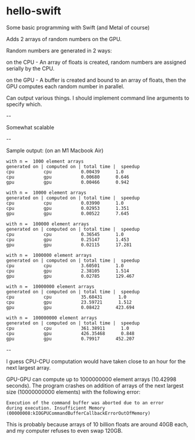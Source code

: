 # hello-swift
Some basic programming with Swift (and Metal of course)

Adds 2 arrays of random numbers on the GPU.

Random numbers are generated in 2 ways:

on the CPU - An array of floats is created, random numbers are assigned serially by the CPU.

on the GPU - A buffer is created and bound to an array of floats, then the GPU computes each random number in parallel.

Can output various things. I should implement command line arguments to specify which.

--

Somewhat scalable

--

Sample output:
	(on an M1 Macbook Air)
	
	with n =  1000 element arrays
	generated on | computed on | total time |  speedup  
	cpu           cpu           0.00439      1.0
	cpu           gpu           0.00680      0.646
	gpu           gpu           0.00466      0.942

	with n =  10000 element arrays
	generated on | computed on | total time |  speedup  
	cpu           cpu           0.03990      1.0
	cpu           gpu           0.02953      1.351
	gpu           gpu           0.00522      7.645

	with n =  100000 element arrays
	generated on | computed on | total time |  speedup  
	cpu           cpu           0.36545      1.0
	cpu           gpu           0.25147      1.453
	gpu           gpu           0.02115      17.281

	with n =  1000000 element arrays
	generated on | computed on | total time |  speedup  
	cpu           cpu           3.60501      1.0
	cpu           gpu           2.38105      1.514
	gpu           gpu           0.02785      129.467
	
	with n =  10000000 element arrays
	generated on | computed on | total time |  speedup  
	cpu           cpu           35.68431      1.0
	cpu           gpu           23.59721      1.512
	gpu           gpu           0.08422      423.694

	with n =  100000000 element arrays
	generated on | computed on | total time |  speedup  
	cpu           cpu           361.38911      1.0
	cpu           gpu           426.35468      0.848
	gpu           gpu           0.79917      452.207
	
--
	
I guess CPU-CPU computation would have taken close to an hour for the next largest array.

GPU-GPU can compute up to 1000000000 element arrays (10.42998 seconds). 
The program crashes on addition of arrays of the next largest size (10000000000 elements) with the following error:

<code>Execution of the command buffer was aborted due to an error during execution. 
Insufficient Memory (00000008:kIOGPUCommandBufferCallbackErrorOutOfMemory)</code>

This is probably because arrays of 10 billion floats are around 40GB each, and my computer refuses to even swap 120GB.
